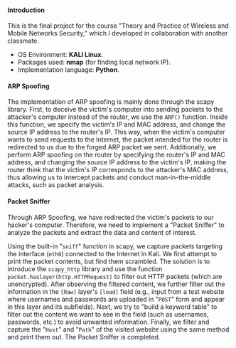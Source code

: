 #### Introduction
This is the final project for the course "Theory and Practice of Wireless and Mobile Networks Security," which I developed in collaboration with another classmate.

- OS Environment: **KALI Linux**.
- Packages used: **nmap** (for finding local network IP).
- Implementation language: **Python**.

#### ARP Spoofing
The implementation of ARP spoofing is mainly done through the scapy library. First, to deceive the victim's computer into sending packets to the attacker's computer instead of the router, we use the `ARP()` function. Inside this function, we specify the victim's IP and MAC address, and change the source IP address to the router's IP. This way, when the victim's computer wants to send requests to the Internet, the packet intended for the router is redirected to us due to the forged ARP packet we sent. Additionally, we perform ARP spoofing on the router by specifying the router's IP and MAC address, and changing the source IP address to the victim's IP, making the router think that the victim's IP corresponds to the attacker's MAC address, thus allowing us to intercept packets and conduct man-in-the-middle attacks, such as packet analysis.

#### Packet Sniffer
Through ARP Spoofing, we have redirected the victim's packets to our hacker's computer. Therefore, we need to implement a "Packet Sniffer" to analyze the packets and extract the data and content of interest.

Using the built-in "`sniff`" function in scapy, we capture packets targeting the interface (`eth0`) connected to the Internet in Kali. We first attempt to print the packet contents, but find them scrambled. The solution is to introduce the `scapy_http` library and use the function `packet.haslayer(http.HTTPRequest)` to filter out HTTP packets (which are unencrypted). After observing the filtered content, we further filter out the information in the `[Raw]` layer's `[load]` field (e.g., input from a test website where usernames and passwords are uploaded in "`POST`" form and appear in this layer and its subfields). Next, we try to "build a keyword table" to filter out the content we want to see in the field (such as usernames, passwords, etc.) to avoid unwanted information. Finally, we filter and capture the "`Host`" and "`Path`" of the visited website using the same method and print them out. The Packet Sniffer is completed.

